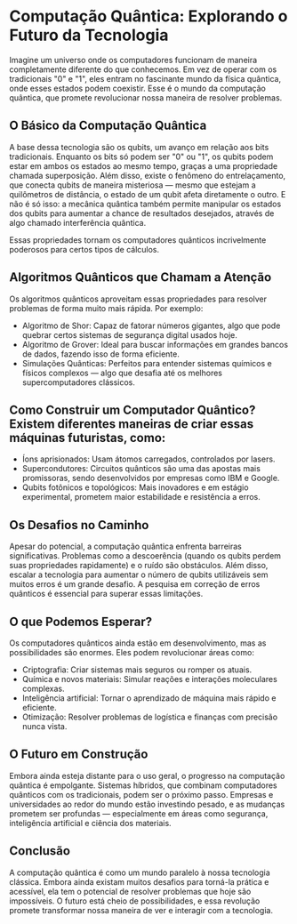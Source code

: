 # Computação Quântica: Explorando o Futuro da Tecnologia

Imagine um universo onde os computadores funcionam de maneira completamente diferente do que conhecemos. Em vez de operar com os tradicionais "0" e "1", 
eles entram no fascinante mundo da física quântica, onde esses estados podem coexistir. Esse é o mundo da computação quântica, que promete revolucionar nossa maneira de resolver problemas.

## O Básico da Computação Quântica 
A base dessa tecnologia são os qubits, um avanço em relação aos bits tradicionais. Enquanto os bits só podem ser "0" ou "1", os qubits podem estar em ambos os estados ao mesmo tempo, 
graças a uma propriedade chamada superposição. Além disso, existe o fenômeno do entrelaçamento, que conecta qubits de maneira misteriosa — mesmo que estejam a quilômetros de distância, 
o estado de um qubit afeta diretamente o outro. E não é só isso: a mecânica quântica também permite manipular os estados dos qubits para aumentar a chance de resultados desejados, 
através de algo chamado interferência quântica.

Essas propriedades tornam os computadores quânticos incrivelmente poderosos para certos tipos de cálculos.

## Algoritmos Quânticos que Chamam a Atenção 
Os algoritmos quânticos aproveitam essas propriedades para resolver problemas de forma muito mais rápida. Por exemplo:
- Algoritmo de Shor: Capaz de fatorar números gigantes, algo que pode quebrar certos sistemas de segurança digital usados hoje.
- Algoritmo de Grover: Ideal para buscar informações em grandes bancos de dados, fazendo isso de forma eficiente.
- Simulações Quânticas: Perfeitos para entender sistemas químicos e físicos complexos — algo que desafia até os melhores supercomputadores clássicos.

## Como Construir um Computador Quântico? Existem diferentes maneiras de criar essas máquinas futuristas, como:
- Íons aprisionados: Usam átomos carregados, controlados por lasers.
- Supercondutores: Circuitos quânticos são uma das apostas mais promissoras, sendo desenvolvidos por empresas como IBM e Google.
- Qubits fotônicos e topológicos: Mais inovadores e em estágio experimental, prometem maior estabilidade e resistência a erros.

## Os Desafios no Caminho 
Apesar do potencial, a computação quântica enfrenta barreiras significativas. Problemas como a descoerência (quando os qubits perdem suas propriedades rapidamente) e o ruído são obstáculos. 
Além disso, escalar a tecnologia para aumentar o número de qubits utilizáveis sem muitos erros é um grande desafio. A pesquisa em correção de erros quânticos é essencial para superar essas limitações.

## O que Podemos Esperar? 
Os computadores quânticos ainda estão em desenvolvimento, mas as possibilidades são enormes. Eles podem revolucionar áreas como:
- Criptografia: Criar sistemas mais seguros ou romper os atuais.
- Química e novos materiais: Simular reações e interações moleculares complexas.
- Inteligência artificial: Tornar o aprendizado de máquina mais rápido e eficiente.
- Otimização: Resolver problemas de logística e finanças com precisão nunca vista.

## O Futuro em Construção 
Embora ainda esteja distante para o uso geral, o progresso na computação quântica é empolgante. Sistemas híbridos, que combinam computadores quânticos com os tradicionais, 
podem ser o próximo passo. Empresas e universidades ao redor do mundo estão investindo pesado, e as mudanças prometem ser profundas — especialmente em áreas como segurança, 
inteligência artificial e ciência dos materiais.

## Conclusão 
A computação quântica é como um mundo paralelo à nossa tecnologia clássica. Embora ainda existam muitos desafios para torná-la prática e acessível, ela tem o potencial de resolver problemas 
que hoje são impossíveis. O futuro está cheio de possibilidades, e essa revolução promete transformar nossa maneira de ver e interagir com a tecnologia.
